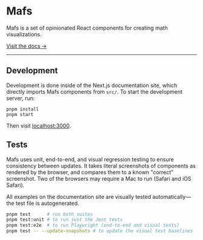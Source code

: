 # Mafs

Mafs is a set of opinionated React components for creating math visualizations.

[Visit the docs →](https://mafs.dev)

---

## Development

Development is done inside of the Next.js documentation site, which directly
imports Mafs components from `src/`. To start the development server, run:

```
pnpm install
pnpm start
```

Then visit [localhost:3000](http://localhost:3000).

## Tests

Mafs uses unit, end-to-end, and visual regression testing to ensure consistency between updates. It takes literal screenshots of components as rendered by the browser, and compares them to a known "correct" screenshot. Two of the browsers may require a Mac to run (Safari and iOS Safari).

All examples on the documentation site are visually tested automatically—the test file is autogenerated.

```bash
pnpm test      # run both suites
pnpm test:unit # to run just the Jest tests
pnpm test:e2e  # to run Playwright (end-to-end and visual tests)
pnpm test -- --update-snapshots # to update the visual test baselines
```
